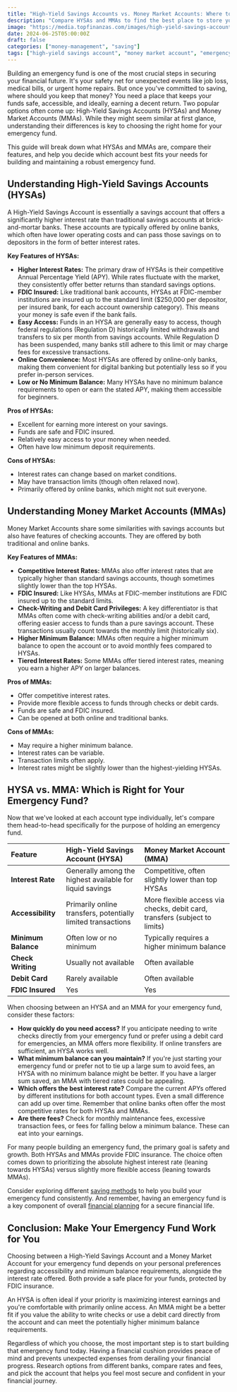 ```yaml
---
title: "High-Yield Savings Accounts vs. Money Market Accounts: Where to Keep Your Emergency Fund?"
description: "Compare HYSAs and MMAs to find the best place to store your emergency fund and make your money work harder for you."
image: "https://media.topfinanzas.com/images/high-yield-savings-accounts-vs-money-market-accounts-where-to-keep-your-emergency-fund.webp"
date: 2024-06-25T05:00:00Z
draft: false
categories: ["money-management", "saving"]
tags: ["high-yield savings account", "money market account", "emergency fund", "saving", "personal finance"]
---
```


Building an emergency fund is one of the most crucial steps in securing your financial future. It's your safety net for unexpected events like job loss, medical bills, or urgent home repairs. But once you've committed to saving, where should you keep that money? You need a place that keeps your funds safe, accessible, and ideally, earning a decent return. Two popular options often come up: High-Yield Savings Accounts (HYSAs) and Money Market Accounts (MMAs). While they might seem similar at first glance, understanding their differences is key to choosing the right home for your emergency fund.

This guide will break down what HYSAs and MMAs are, compare their features, and help you decide which account best fits your needs for building and maintaining a robust emergency fund.

## Understanding High-Yield Savings Accounts (HYSAs)

A High-Yield Savings Account is essentially a savings account that offers a significantly higher interest rate than traditional savings accounts at brick-and-mortar banks. These accounts are typically offered by online banks, which often have lower operating costs and can pass those savings on to depositors in the form of better interest rates.

**Key Features of HYSAs:**

* **Higher Interest Rates:** The primary draw of HYSAs is their competitive Annual Percentage Yield (APY). While rates fluctuate with the market, they consistently offer better returns than standard savings options.
* **FDIC Insured:** Like traditional bank accounts, HYSAs at FDIC-member institutions are insured up to the standard limit ($250,000 per depositor, per insured bank, for each account ownership category). This means your money is safe even if the bank fails.
* **Easy Access:** Funds in an HYSA are generally easy to access, though federal regulations (Regulation D) historically limited withdrawals and transfers to six per month from savings accounts. While Regulation D has been suspended, many banks still adhere to this limit or may charge fees for excessive transactions.
* **Online Convenience:** Most HYSAs are offered by online-only banks, making them convenient for digital banking but potentially less so if you prefer in-person services.
* **Low or No Minimum Balance:** Many HYSAs have no minimum balance requirements to open or earn the stated APY, making them accessible for beginners.

**Pros of HYSAs:**

* Excellent for earning more interest on your savings.
* Funds are safe and FDIC insured.
* Relatively easy access to your money when needed.
* Often have low minimum deposit requirements.

**Cons of HYSAs:**

* Interest rates can change based on market conditions.
* May have transaction limits (though often relaxed now).
* Primarily offered by online banks, which might not suit everyone.

## Understanding Money Market Accounts (MMAs)

Money Market Accounts share some similarities with savings accounts but also have features of checking accounts. They are offered by both traditional and online banks.

**Key Features of MMAs:**

* **Competitive Interest Rates:** MMAs also offer interest rates that are typically higher than standard savings accounts, though sometimes slightly lower than the top HYSAs.
* **FDIC Insured:** Like HYSAs, MMAs at FDIC-member institutions are FDIC insured up to the standard limits.
* **Check-Writing and Debit Card Privileges:** A key differentiator is that MMAs often come with check-writing abilities and/or a debit card, offering easier access to funds than a pure savings account. These transactions usually count towards the monthly limit (historically six).
* **Higher Minimum Balance:** MMAs often require a higher minimum balance to open the account or to avoid monthly fees compared to HYSAs.
* **Tiered Interest Rates:** Some MMAs offer tiered interest rates, meaning you earn a higher APY on larger balances.

**Pros of MMAs:**

* Offer competitive interest rates.
* Provide more flexible access to funds through checks or debit cards.
* Funds are safe and FDIC insured.
* Can be opened at both online and traditional banks.

**Cons of MMAs:**

* May require a higher minimum balance.
* Interest rates can be variable.
* Transaction limits often apply.
* Interest rates might be slightly lower than the highest-yielding HYSAs.

## HYSA vs. MMA: Which is Right for Your Emergency Fund?

Now that we've looked at each account type individually, let's compare them head-to-head specifically for the purpose of holding an emergency fund.

| Feature          | High-Yield Savings Account (HYSA)                     | Money Market Account (MMA)                                  |
| :--------------- | :---------------------------------------------------- | :---------------------------------------------------------- |
| **Interest Rate**| Generally among the highest available for liquid savings | Competitive, often slightly lower than top HYSAs            |
| **Accessibility**| Primarily online transfers, potentially limited transactions | More flexible access via checks, debit card, transfers (subject to limits) |
| **Minimum Balance**| Often low or no minimum                               | Typically requires a higher minimum balance                 |
| **Check Writing**| Usually not available                                 | Often available                                             |
| **Debit Card**   | Rarely available                                      | Often available                                             |
| **FDIC Insured** | Yes                                                   | Yes                                                         |

When choosing between an HYSA and an MMA for your emergency fund, consider these factors:

* **How quickly do you need access?** If you anticipate needing to write checks directly from your emergency fund or prefer using a debit card for emergencies, an MMA offers more flexibility. If online transfers are sufficient, an HYSA works well.
* **What minimum balance can you maintain?** If you're just starting your emergency fund or prefer not to tie up a large sum to avoid fees, an HYSA with no minimum balance might be better. If you have a larger sum saved, an MMA with tiered rates could be appealing.
* **Which offers the best interest rate?** Compare the current APYs offered by different institutions for both account types. Even a small difference can add up over time. Remember that online banks often offer the most competitive rates for both HYSAs and MMAs.
* **Are there fees?** Check for monthly maintenance fees, excessive transaction fees, or fees for falling below a minimum balance. These can eat into your earnings.

For many people building an emergency fund, the primary goal is safety and growth. Both HYSAs and MMAs provide FDIC insurance. The choice often comes down to prioritizing the absolute highest interest rate (leaning towards HYSAs) versus slightly more flexible access (leaning towards MMAs).

Consider exploring different [saving methods](/blog/simple-ways-to-start-saving-money-today-even-on-a-tight-budget) to help you build your emergency fund consistently. And remember, having an emergency fund is a key component of overall [financial planning](/blog/what-is-personal-finance-and-why-does-it-matter) for a secure financial life.

## Conclusion: Make Your Emergency Fund Work for You

Choosing between a High-Yield Savings Account and a Money Market Account for your emergency fund depends on your personal preferences regarding accessibility and minimum balance requirements, alongside the interest rate offered. Both provide a safe place for your funds, protected by FDIC insurance.

An HYSA is often ideal if your priority is maximizing interest earnings and you're comfortable with primarily online access. An MMA might be a better fit if you value the ability to write checks or use a debit card directly from the account and can meet the potentially higher minimum balance requirements.

Regardless of which you choose, the most important step is to start building that emergency fund today. Having a financial cushion provides peace of mind and prevents unexpected expenses from derailing your financial progress. Research options from different banks, compare rates and fees, and pick the account that helps you feel most secure and confident in your financial journey.
